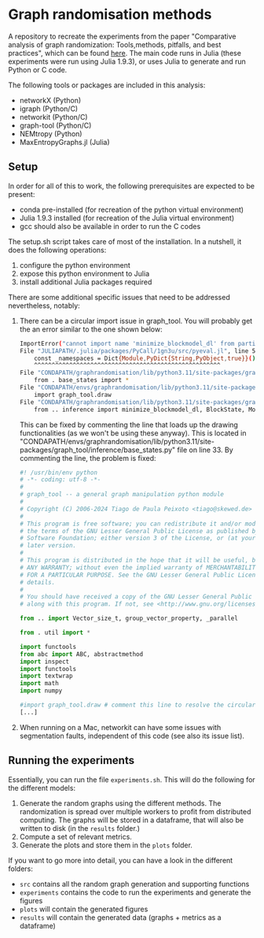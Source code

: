# Graph randomisation methods
A repository to recreate the experiments from the paper "Comparative analysis of graph randomization: Tools,methods, pitfalls, and best practices", which can be found [here](https://arxiv.org/abs/2405.05400).
The main code runs in Julia (these experiments were run using Julia 1.9.3), or uses Julia to generate and run Python or C code.

The following tools or packages are included in this analysis:
* networkX (Python)
* igraph (Python/C)
* networkit (Python/C)
* graph-tool (Python/C)
* NEMtropy (Python)
* MaxEntropyGraphs.jl (Julia)


## Setup 
In order for all of this to work, the following prerequisites are expected to be present:
- conda pre-installed (for recreation of the python virtual environment)
- Julia 1.9.3 installed (for recreation of the Julia virtual environment)
- gcc should also be available in order to run the C codes

The setup.sh script takes care of most of the installation. In a nutshell, it does the following operations:
1. configure the python environment
2. expose this python environment to Julia
3. install additional Julia packages required

There are some additional specific issues that need to be addressed nevertheless, notably:
1. There can be a circular import issue in graph_tool. You will probably get the an error similar to the one shown below:
    ```sh
    ImportError("cannot import name 'minimize_blockmodel_dl' from partially initialized module 'graph_tool.inference' (most likely due to a circular import) (CONDAPATH/graphrandomisation/lib/python3.11/site-packages/graph_tool/inference/__init__.py)")
    File "JULIAPATH/.julia/packages/PyCall/1gn3u/src/pyeval.jl", line 5, in <module>
        const _namespaces = Dict{Module,PyDict{String,PyObject,true}}()
        ^^^^^^^^^^^^^^^^^^^^^^^^^^^^^^^^^^^^^^^^^^^^^^^^^^^^^
    File "CONDAPATH/graphrandomisation/lib/python3.11/site-packages/graph_tool/inference/__init__.py", line 330, in <module>
        from . base_states import *
    File "CONDAPATH/envs/graphrandomisation/lib/python3.11/site-packages/graph_tool/inference/base_states.py", line 33, in <module>
        import graph_tool.draw
    File "CONDAPATH/graphrandomisation/lib/python3.11/site-packages/graph_tool/draw/__init__.py", line 87, in <module>
        from .. inference import minimize_blockmodel_dl, BlockState, ModularityState
    ```
    This can be fixed by commenting the line that loads up the drawing functionalities (as we won't be using these anyway). This is located in "CONDAPATH/envs/graphrandomisation/lib/python3.11/site-packages/graph_tool/inference/base_states.py" file on line 33.
    By commenting the line, the problem is fixed:
    ```python
    #! /usr/bin/env python
    # -*- coding: utf-8 -*-
    #
    # graph_tool -- a general graph manipulation python module
    #
    # Copyright (C) 2006-2024 Tiago de Paula Peixoto <tiago@skewed.de>
    #
    # This program is free software; you can redistribute it and/or modify it under
    # the terms of the GNU Lesser General Public License as published by the Free
    # Software Foundation; either version 3 of the License, or (at your option) any
    # later version.
    #
    # This program is distributed in the hope that it will be useful, but WITHOUT
    # ANY WARRANTY; without even the implied warranty of MERCHANTABILITY or FITNESS
    # FOR A PARTICULAR PURPOSE. See the GNU Lesser General Public License for more
    # details.
    #
    # You should have received a copy of the GNU Lesser General Public License
    # along with this program. If not, see <http://www.gnu.org/licenses/>.

    from .. import Vector_size_t, group_vector_property, _parallel

    from . util import *

    import functools
    from abc import ABC, abstractmethod
    import inspect
    import functools
    import textwrap
    import math
    import numpy

    #import graph_tool.draw # comment this line to resolve the circular importation error.
    [...]
    ```
2. When running on a Mac, networkit can have some issues with segmentation faults, independent of this code (see also its issue list).

## Running the experiments
Essentially, you can run the file `experiments.sh`. This will do the following for the different models:
1. Generate the random graphs using the different methods. The randomization is spread over multiple workers to profit from distributed computing. The graphs will be stored in a dataframe, that will also be written to disk (in the `results` folder.)
2. Compute a set of relevant metrics.
3. Generate the plots and store them in the `plots` folder.

If you want to go more into detail, you can have a look in the different folders:
- `src` contains all the random graph generation and supporting functions
- `experiments` contains the code to run the experiments and generate the figures
- `plots` will contain the generated figures
- `results` will contain the generated data (graphs + metrics as a dataframe)


